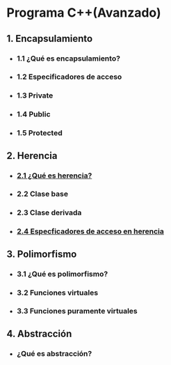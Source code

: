 # Programa C++(Avanzado)

## 1. Encapsulamiento

* ### 1.1 ¿Qué es encapsulamiento?
* ### 1.2 Especificadores de acceso
* ### 1.3 Private
* ### 1.4 Public
* ### 1.5 Protected

## 2. Herencia

* ### [2.1 ¿Qué es herencia?](./Ejemplos/Herencia/herencia2.1.md)
* ### 2.2 Clase base
* ### 2.3 Clase derivada
* ### [2.4 Especficadores de acceso en herencia](./Ejemplos/Herencia/herencia2.4.md)

## 3. Polimorfismo

* ### 3.1 ¿Qué es polimorfismo?
* ### 3.2 Funciones virtuales
* ### 3.3 Funciones puramente virtuales

## 4. Abstracción
* ### ¿Qué es abstracción?
